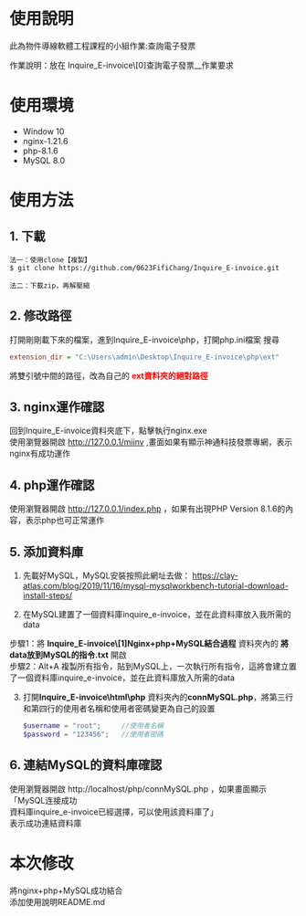# 使用說明

此為物件導線軟體工程課程的小組作業:查詢電子發票</br>

作業說明：放在 Inquire_E-invoice\\[0]查詢電子發票__作業要求 </br>

# 使用環境
* Window 10
* nginx-1.21.6
* php-8.1.6
* MySQL 8.0

# 使用方法
## 1. 下載
```
法一：使用clone【複製】
$ git clone https://github.com/0623FifiChang/Inquire_E-invoice.git
```
```
法二：下載zip，再解壓縮
```
## 2. 修改路徑
打開剛剛載下來的檔案，進到Inquire_E-invoice\php，打開php.ini檔案
搜尋
```ini
extension_dir = "C:\Users\admin\Desktop\Inquire_E-invoice\php\ext"
```
將雙引號中間的路徑，改為自己的 <font color="red">**ext資料夾的絕對路徑**</font>
## 3. nginx運作確認
回到Inquire_E-invoice資料夾底下，點擊執行nginx.exe</br>
使用瀏覽器開啟 http://127.0.0.1/miinv ,畫面如果有顯示神通科技發票專網，表示nginx有成功運作
## 4. php運作確認
使用瀏覽器開啟 http://127.0.0.1/index.php ，如果有出現PHP Version 8.1.6的內容，表示php也可正常運作
## 5. 添加資料庫</br>
1. 先載好MySQL，MySQL安裝按照此網址去做：
https://clay-atlas.com/blog/2019/11/16/mysql-mysqlworkbench-tutorial-download-install-steps/

2. 在MySQL建置了一個資料庫inquire_e-invoice，並在此資料庫放入我所需的data</br>

步驟1：將 **Inquire_E-invoice\\[1]Nginx+php+MySQL結合過程**  資料夾內的 **將data放到MySQL的指令.txt** 開啟</br>
步驟2：Alt+A 複製所有指令，貼到MySQL上，一次執行所有指令，這將會建立置了一個資料庫inquire_e-invoice，並在此資料庫放入所需的data

3. 打開**Inquire_E-invoice\html\php** 資料夾內的**connMySQL.php**，將第三行和第四行的使用者名稱和使用者密碼變更為自己的設置
    ```php
    $username = "root";     //使用者名稱
    $password = "123456";   //使用者密碼
    ```
## 6. 連結MySQL的資料庫確認
使用瀏覽器開啟 http://localhost/php/connMySQL.php ，如果畫面顯示</br>
「MySQL连接成功</br>
資料庫inquire_e-invoice已經選擇，可以使用該資料庫了」</br>
表示成功連結資料庫
</br>

# 本次修改
將nginx+php+MySQL成功結合</br>
添加使用說明README.md
